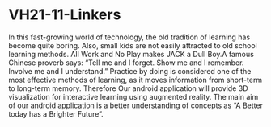 # VH21-11-Linkers
In this fast-growing world of technology, the old tradition of learning has become quite boring. Also, small kids are not easily attracted to old school learning methods. All Work and No Play makes JACK a Dull Boy.A famous Chinese proverb says: “Tell me and I forget. Show me and I remember. Involve me and I understand.” Practice by doing is considered one of the most effective methods of learning, as it moves information from short-term to long-term memory. Therefore Our android application will provide 3D visualization for interactive learning using augmented reality. The main aim of our android application is a better understanding of concepts as “A Better today has a Brighter Future”.

